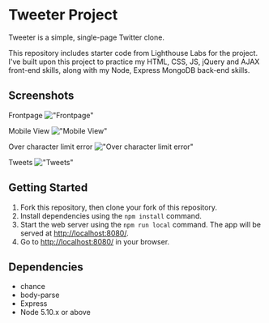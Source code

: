 # Tweeter Project

Tweeter is a simple, single-page Twitter clone.

This repository includes starter code from Lighthouse Labs for the project.
I've built upon this project to practice my HTML, CSS, JS, jQuery and AJAX front-end skills, along with my Node, Express MongoDB back-end skills.

## Screenshots

Frontpage
!["Frontpage"](https://i.imgur.com/pFLAHIf.png)


Mobile View
!["Mobile View"](https://i.imgur.com/Sz1E61j.png)


Over character limit error
!["Over character limit error"](https://i.imgur.com/Sa76So8.png)


Tweets
!["Tweets"](https://i.imgur.com/BqnI7pO.png)


## Getting Started

1. Fork this repository, then clone your fork of this repository.
2. Install dependencies using the `npm install` command.
3. Start the web server using the `npm run local` command. The app will be served at <http://localhost:8080/>.
4. Go to <http://localhost:8080/> in your browser.

## Dependencies

- chance
- body-parse
- Express
- Node 5.10.x or above
